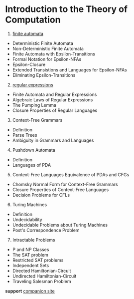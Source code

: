 # Introduction to the Theory of Computation


1. [finite automata](https://github.com/MorganBergen/theory-of-computation/blob/main/course/chapters/01-finite-automata.md)

- Deterministic Finite Automata
- Non-Deterministic Finite Automata
- Finite Automata with Epsilon-Transitions
- Formal Notation for Epsilon-NFAs
- Epsilon-Closure
- Extended Transistions and Languages for Epsilon-NFAs
- Eliminating Epsilon-Transitions

2.  [regular expressions](https://github.com/MorganBergen/theory-of-computation/blob/main/course/chapters/02-regular.md)

- Finite Automata and Regular Expressions
- Algebraic Laws of Regular Expressions
- The Pumping Lemma
- Closure Properties of Regular Languages

3. Context-Free Grammars
- Definition
- Parse Trees
- Ambiguity in Grammars and Languages

4.  Pushdown Automata
- Definition
- Languages of PDA

5.  Context-Free Languages
Equivalence of PDAs and CFGs
- Chomsky Normal Form for Context-Free Grammars
- Closure Properties of Context-Free Languages
- Decision Problems for CFLs

6. Turing Machines
- Definition
- Undecidability
- Undecidable Problems about Turing Machines
- Post's Correspondence Problem

7. Intractable Problems
- P and NP Classes
- The SAT problem
- Restricted SAT problems
- Independent Sets
- Directed Hamiltonian-Circuit
- Undirected Hamiltonian-Circuit
- Traveling Salesman Problem

**support**
[companion site](http://www-db.stanford.edu/~ullman/ialc.html)



